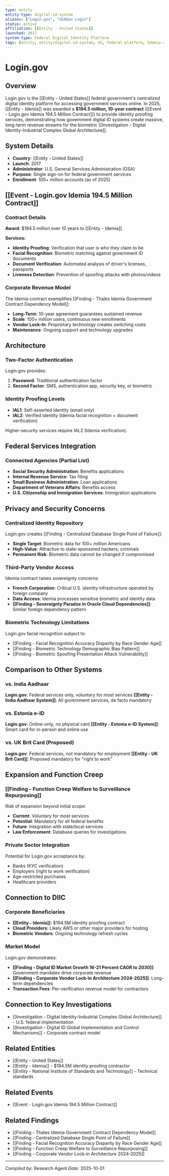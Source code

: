 ```yaml
---
type: entity
entity-type: digital-id-system
aliases: ["Login.gov", "USAGov Login"]
status: active
affiliation: [[Entity - United States]]
launched: 2017
system-type: Federal Digital Identity Platform
tags: [entity, entity/digital-id-system, US, federal-platform, Idemia-contract]
---
```


# Login.gov

## Overview
Login.gov is the [[Entity - United States]] federal government's centralized digital identity platform for accessing government services online. In 2025, [[Entity - Idemia]] was awarded a **$194.5 million, 10-year contract** ([[Event - Login.gov Idemia 194.5 Million Contract]]) to provide identity proofing services, demonstrating how government digital ID systems create massive, long-term revenue streams for the biometric [[Investigation - Digital Identity-Industrial Complex Global Architecture]].

## System Details
- **Country**: [[Entity - United States]]
- **Launch**: 2017
- **Administrator**: U.S. General Services Administration (GSA)
- **Purpose**: Single sign-on for federal government services
- **Enrollment**: 100+ million accounts (as of 2025)

## [[Event - Login.gov Idemia 194.5 Million Contract]]

### Contract Details
**Award**: $194.5 million over 10 years to [[Entity - Idemia]]

**Services:**
- **Identity Proofing**: Verification that user is who they claim to be
- **Facial Recognition**: Biometric matching against government ID documents
- **Document Verification**: Automated analysis of driver's licenses, passports
- **Liveness Detection**: Prevention of spoofing attacks with photos/videos

### Corporate Revenue Model
The Idemia contract exemplifies [[Finding - Thales Idemia Government Contract Dependency Model]]:
- **Long-Term**: 10-year agreement guarantees sustained revenue
- **Scale**: 100+ million users, continuous new enrollments
- **Vendor Lock-In**: Proprietary technology creates switching costs
- **Maintenance**: Ongoing support and technology upgrades

## Architecture

### Two-Factor Authentication
Login.gov provides:
1. **Password**: Traditional authentication factor
2. **Second Factor**: SMS, authentication app, security key, or biometric

### Identity Proofing Levels
- **IAL1**: Self-asserted identity (email only)
- **IAL2**: Verified identity (Idemia facial recognition + document verification)

Higher-security services require IAL2 (Idemia verification).

## Federal Services Integration

### Connected Agencies (Partial List)
- **Social Security Administration**: Benefits applications
- **Internal Revenue Service**: Tax filing
- **Small Business Administration**: Loan applications
- **Department of Veterans Affairs**: Benefits access
- **U.S. Citizenship and Immigration Services**: Immigration applications

## Privacy and Security Concerns

### Centralized Identity Repository
Login.gov creates [[Finding - Centralized Database Single Point of Failure]]:
- **Single Target**: Biometric data for 100+ million Americans
- **High-Value**: Attractive to state-sponsored hackers, criminals
- **Permanent Risk**: Biometric data cannot be changed if compromised

### Third-Party Vendor Access
Idemia contract raises sovereignty concerns:
- **French Corporation**: Critical U.S. identity infrastructure operated by foreign company
- **Data Access**: Idemia processes sensitive biometric and identity data
- **[[Finding - Sovereignty Paradox in Oracle Cloud Dependencies]]**: Similar foreign dependency pattern

### Biometric Technology Limitations
Login.gov facial recognition subject to:
- [[Finding - Facial Recognition Accuracy Disparity by Race Gender Age]]
- [[Finding - Biometric Technology Demographic Bias Pattern]]
- [[Finding - Biometric Spoofing Presentation Attack Vulnerability]]

## Comparison to Other Systems

### vs. India Aadhaar
**Login.gov**: Federal services only, voluntary for most services
**[[Entity - India Aadhaar System]]**: All government services, de facto mandatory

### vs. Estonia e-ID
**Login.gov**: Online-only, no physical card
**[[Entity - Estonia e-ID System]]**: Smart card for in-person and online use

### vs. UK Brit Card (Proposed)
**Login.gov**: Federal services, not mandatory for employment
**[[Entity - UK Brit Card]]**: Proposed mandatory for "right to work"

## Expansion and Function Creep

### [[Finding - Function Creep Welfare to Surveillance Repurposing]]
Risk of expansion beyond initial scope:
- **Current**: Voluntary for most services
- **Potential**: Mandatory for all federal benefits
- **Future**: Integration with state/local services
- **Law Enforcement**: Database queries for investigations

### Private Sector Integration
Potential for Login.gov acceptance by:
- Banks (KYC verification)
- Employers (right to work verification)
- Age-restricted purchases
- Healthcare providers

## Connection to DIIC

### Corporate Beneficiaries
- **[[Entity - Idemia]]**: $194.5M identity proofing contract
- **Cloud Providers**: Likely AWS or other major providers for hosting
- **Biometric Vendors**: Ongoing technology refresh cycles

### Market Model
Login.gov demonstrates:
- **[[Finding - Digital ID Market Growth 16-21 Percent CAGR to 2030]]**: Government mandates drive corporate revenue
- **[[Finding - Corporate Vendor Lock-in Architecture 2024-2025]]**: Long-term dependencies
- **Transaction Fees**: Per-verification revenue model for contractors

## Connection to Key Investigations
- [[Investigation - Digital Identity-Industrial Complex Global Architecture]] - U.S. federal implementation
- [[Investigation - Digital ID Global Implementation and Control Mechanisms]] - Corporate contract model

## Related Entities
- [[Entity - United States]]
- [[Entity - Idemia]] - $194.5M identity proofing contractor
- [[Entity - National Institute of Standards and Technology]] - Technical standards

## Related Events
- [[Event - Login.gov Idemia 194.5 Million Contract]]

## Related Findings
- [[Finding - Thales Idemia Government Contract Dependency Model]]
- [[Finding - Centralized Database Single Point of Failure]]
- [[Finding - Facial Recognition Accuracy Disparity by Race Gender Age]]
- [[Finding - Function Creep Welfare to Surveillance Repurposing]]
- [[Finding - Corporate Vendor Lock-in Architecture 2024-2025]]

---
*Compiled by*: Research Agent
*Date*: 2025-10-01
